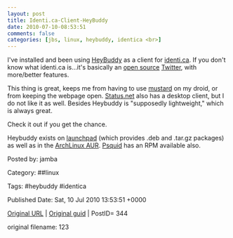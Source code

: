 ```yaml
---
layout: post
title: Identi.ca-Client-HeyBuddy
date: 2010-07-10-08:53:51
comments: false
categories: [jbs, linux, heybuddy, identica <br>]
---
```


I've installed and been using <a href="http://www.jezra.net/projects/heybuddy" target="_blank">HeyBuddy</a> as a client for <a href="http://identi.ca">identi.ca</a>.  If you don't know what identi.ca is...it's basically an <a href="http://linuxoutlaws.com/explanation/foss" target="_blank">open source</a> <a href="http://twitter.com" target="_blank">Twitter</a>, with more/better features.

 This thing is great, keeps me from having to use <a href="http://identi.ca/group/mustard" target="_blank">mustard</a> on my droid, or from keeping the webpage open.  <a href="http://status.net" target="_blank">Status.net</a> also has a desktop client, but I do not like it as well.  Besides Heybuddy is "supposedly lightweight," which is always great.

 Check it out if you get the chance.

 Heybuddy exists on <a href="https://launchpad.net/heybuddy">launchpad</a> (which provides .deb and .tar.gz packages) as well as in the <a href="http://aur.archlinux.org/packages.php?ID=37175">ArchLinux AUR</a>. <a href="http://rpm.psquid.net/" target="_blank">Psquid</a> has an RPM available also.

 

Posted by: jamba

Category: ##linux 

Tags:  #heybuddy #identica 


Published Date: Sat, 10 Jul 2010 13:53:51 +0000 

<a href="http://factorq.net/2010/07/10/identi-ca-client-heybuddy/">Original URL</a> | <a href="http://factorq.net/?p=344">Original guid</a> | PostID= 344

 original filename: 123